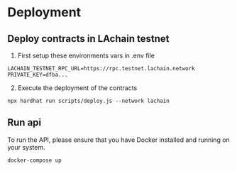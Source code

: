 # Deployment

## Deploy contracts in LAchain testnet

1. First setup these environments vars in .env file

```
LACHAIN_TESTNET_RPC_URL=https://rpc.testnet.lachain.network
PRIVATE_KEY=dfba...
```

2. Execute the deployment of the contracts

```
npx hardhat run scripts/deploy.js --network lachain
```

## Run api

To run the API, please ensure that you have Docker installed and running on your system.

```
docker-compose up
```
